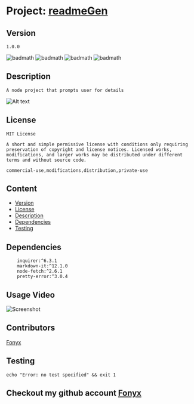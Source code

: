 # Project: [readmeGen](https://github.com/Fonyx/readmeGen)

## Version

```1.0.0  ```

![badmath](https://img.shields.io/github/license/Fonyx/readmeGen)  ![badmath](https://img.shields.io/github/languages/count/Fonyx/readmeGen)  ![badmath](https://img.shields.io/github/commit-activity/m/Fonyx/readmeGen)  ![badmath](https://img.shields.io/github/contributors/Fonyx/readmeGen)  

## Description

```A node project that prompts user for details  ```

![Alt text](https://github.com/Fonyx/readmeGen/blob/main/assets/images/screenshot.PNG?raw=true "project screenshot")  

## License

```MIT License  ```



```A short and simple permissive license with conditions only requiring preservation of copyright and license notices. Licensed works, modifications, and larger works may be distributed under different terms and without source code.  ```

```commercial-use,modifications,distribution,private-use  ```

## Content 

- [Version](#version)
- [License](#license)
- [Description](#description)
- [Dependencies](#dependencies)
- [Testing](#testing)


## Dependencies

```
	inquirer:^6.3.1
	markdown-it:^12.1.0
	node-fetch:^2.6.1
	pretty-error:^3.0.4
  ```

## Usage Video

![Screenshot](https://github.com/Fonyx/readmeGen/blob/main/assets/images/screencap.gif?raw=true "usage screencap")  

## Contributors 

[Fonyx](https://github.com/Fonyx)

## Testing

```echo "Error: no test specified" && exit 1  ```



## Checkout my github account [Fonyx](https://github.com/Fonyx)



